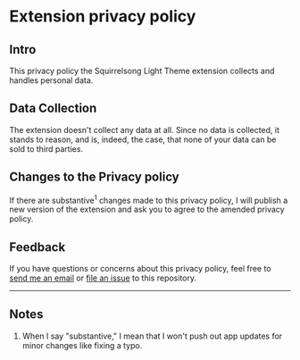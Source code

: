 # Extension privacy policy

## Intro

This privacy policy the Squirrelsong Light Theme extension collects and handles personal data.

## Data Collection

The extension doesn't collect any data at all. Since no data is collected, it stands to reason, and is, indeed, the case, that none of your data can be sold to third parties.

## Changes to the Privacy policy

If there are substantive<sup>1</sup> changes made to this privacy policy, I will publish a new version of the extension and ask you to agree to the amended privacy policy.

## Feedback

If you have questions or concerns about this privacy policy, feel free to [send me an email](mailto:artem@sapegin.ru) or [file an issue](https://github.com/sapegin/squirrelsong/issues/new/choose) to this repository.

---

## Notes

1. When I say "substantive," I mean that I won't push out app updates for minor changes like fixing a typo.
